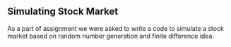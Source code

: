 ## Simulating Stock Market 
As a part of assignment we were asked to write a code to simulate a stock market based on random number generation and finite difference idea. 
